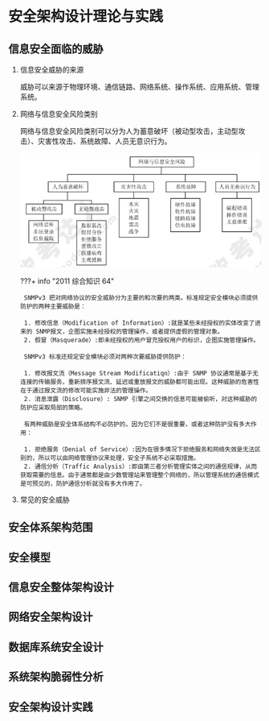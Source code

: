 # 安全架构设计理论与实践

## 信息安全面临的威胁

1. 信息安全威胁的来源

    威胁可以来源于物理环境、通信链路、网络系统、操作系统、应用系统、管理系统。

2. 网络与信息安全风险类别

    网络与信息安全风险类别可以分为人为蓄意破坏（被动型攻击，主动型攻击）、灾害性攻击、系统故障、人员无意识行为。

    ![网络与信息安全风险](images/image-26.png)

    ???+ info "2011 综合知识 64"

        SNMPv3 把对网络协议的安全威胁分为主要的和次要的两类。标准规定安全模块必须提供防护的两种主要威胁是：
        
        1. 修改信息（Modification of Information）:就是某些未经授权的实体改变了进来的 SNMP报文，企图实施未经授权的管理操作，或者提供虚假的管理对象。
        2. 假冒（Masquerade）:即未经授权的用户冒充授权用户的标识，企图实施管理操作。

        SNMPv3 标准还规定安全模块必须对两种次要威胁提供防护：
        
        1. 修改报文流（Message Stream Modificatiqn）:由于 SNMP 协议通常是基于无连接的传输服务，重新排序报文流、延迟或重放报文的威胁都可能出现。这种威胁的危害性在于通过报文流的修改可能实施非法的管理操作。
        2. 消息泄露（Disclosure）: SNMP 引擎之间交换的信息可能被偷听，对这种威胁的防护应采取局部的策略。
        
        有两种威胁是安全体系结构不必防护的，因为它们不是很重要，或者这种防护没有多大作用：
        
        1. 拒绝服务（Denial of Service）:因为在很多情况下拒绝服务和网络失效是无法区别的，所以可以由网络管理协议来处理，安全子系统不必采取措施。
        2. 通信分析（Traffic Analysis）:即由第三者分析管理实体之间的通信规律，从而获取需要的信息。由于通常都是由少数管理站来管理整个网络的，所以管理系统的通信模式是可预见的，防护通信分析就没有多大作用了。

3. 常见的安全威胁

## 安全体系架构范围

## 安全模型

## 信息安全整体架构设计

## 网络安全架构设计

## 数据库系统安全设计

## 系统架构脆弱性分析

## 安全架构设计实践

## 